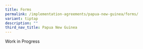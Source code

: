 ```yaml
---
title: Forms
permalink: /implementation-agreements/papua-new-guinea/forms/
variant: tiptap
description: ""
third_nav_title: Papua New Guinea
---
```

<p>Work in Progress</p>